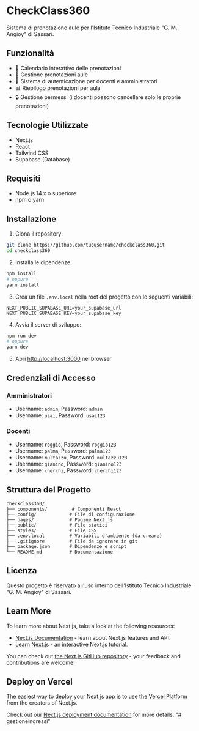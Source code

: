 # CheckClass360

Sistema di prenotazione aule per l'Istituto Tecnico Industriale "G. M. Angioy" di Sassari.

## Funzionalità

- 📅 Calendario interattivo delle prenotazioni
- 🏫 Gestione prenotazioni aule
- 👥 Sistema di autenticazione per docenti e amministratori
- 📊 Riepilogo prenotazioni per aula
- 🔒 Gestione permessi (i docenti possono cancellare solo le proprie prenotazioni)

## Tecnologie Utilizzate

- Next.js
- React
- Tailwind CSS
- Supabase (Database)

## Requisiti

- Node.js 14.x o superiore
- npm o yarn

## Installazione

1. Clona il repository:
```bash
git clone https://github.com/tuousername/checkclass360.git
cd checkclass360
```

2. Installa le dipendenze:
```bash
npm install
# oppure
yarn install
```

3. Crea un file `.env.local` nella root del progetto con le seguenti variabili:
```env
NEXT_PUBLIC_SUPABASE_URL=your_supabase_url
NEXT_PUBLIC_SUPABASE_KEY=your_supabase_key
```

4. Avvia il server di sviluppo:
```bash
npm run dev
# oppure
yarn dev
```

5. Apri [http://localhost:3000](http://localhost:3000) nel browser

## Credenziali di Accesso

### Amministratori
- Username: `admin`, Password: `admin`
- Username: `usai`, Password: `usai123`

### Docenti
- Username: `roggio`, Password: `roggio123`
- Username: `palma`, Password: `palma123`
- Username: `multazzu`, Password: `multazzu123`
- Username: `gianino`, Password: `gianino123`
- Username: `cherchi`, Password: `cherchi123`

## Struttura del Progetto

```
checkclass360/
├── components/         # Componenti React
├── config/            # File di configurazione
├── pages/             # Pagine Next.js
├── public/            # File statici
├── styles/            # File CSS
├── .env.local         # Variabili d'ambiente (da creare)
├── .gitignore         # File da ignorare in git
├── package.json       # Dipendenze e script
└── README.md          # Documentazione
```

## Licenza

Questo progetto è riservato all'uso interno dell'Istituto Tecnico Industriale "G. M. Angioy" di Sassari.

## Learn More

To learn more about Next.js, take a look at the following resources:

- [Next.js Documentation](https://nextjs.org/docs) - learn about Next.js features and API.
- [Learn Next.js](https://nextjs.org/learn) - an interactive Next.js tutorial.

You can check out [the Next.js GitHub repository](https://github.com/vercel/next.js) - your feedback and contributions are welcome!

## Deploy on Vercel

The easiest way to deploy your Next.js app is to use the [Vercel Platform](https://vercel.com/new?utm_medium=default-template&filter=next.js&utm_source=create-next-app&utm_campaign=create-next-app-readme) from the creators of Next.js.

Check out our [Next.js deployment documentation](https://nextjs.org/docs/app/building-your-application/deploying) for more details.
"# gestioneingressi" 
